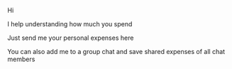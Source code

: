 Hi

I help understanding how much you spend

Just send me your personal expenses here

You can also add me to a group chat and save shared expenses of all chat members
